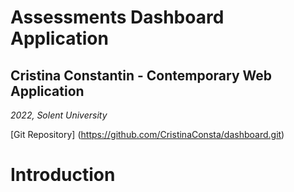 # **Assessments Dashboard Application**
## **Cristina Constantin - Contemporary Web Application**
_2022, Solent University_

[Git Repository] (https://github.com/CristinaConsta/dashboard.git)


# Introduction



